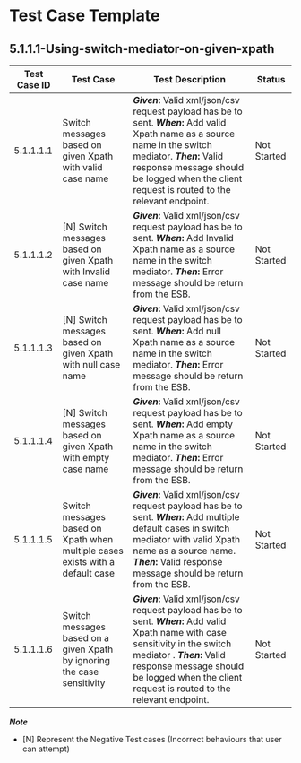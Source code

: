 # Test Case Template

## 5.1.1.1-Using-switch-mediator-on-given-xpath

| Test Case ID  |                        Test Case	               |                                Test Description                |      Status    |
| ------------- | ------------------------------------------------ | ---------------------------------------------------------------| -------------- |
| 5.1.1.1.1     | Switch messages based on given Xpath with valid case name   | **_Given_:** Valid xml/json/csv request payload has be to sent. **_When_:** Add valid Xpath name as a source name in the switch mediator. **_Then_:** Valid response message should be logged when the client request is routed to the relevant endpoint. |   Not Started  |
| 5.1.1.1.2     | [N] Switch messages based on given Xpath with Invalid case name | **_Given_:** Valid xml/json/csv request payload has be to sent. **_When_:** Add Invalid Xpath name as a source name in the switch mediator. **_Then_:** Error message should be return from the ESB.|   Not Started  |
| 5.1.1.1.3     | [N] Switch messages based on given Xpath with null case name    | **_Given_:** Valid xml/json/csv request payload has be to sent. **_When_:** Add null Xpath name as a source name in the switch mediator. **_Then_:** Error message should be return from the ESB.|   Not Started  |
| 5.1.1.1.4     | [N] Switch messages based on given Xpath with empty case name   | **_Given_:** Valid xml/json/csv request payload has be to sent. **_When_:** Add empty Xpath name as a source name in the switch mediator. **_Then_:** Error message should be return from the ESB.|   Not Started  |
| 5.1.1.1.5     | Switch messages based on Xpath when multiple cases exists with a default case  | **_Given_:** Valid xml/json/csv request payload has be to sent. **_When_:** Add multiple default cases in switch mediator with valid Xpath name as a source name. **_Then_:** Valid response message should be return from the ESB.|   Not Started  |
| 5.1.1.1.6     | Switch messages based on a given Xpath by ignoring the case sensitivity  | **_Given_:** Valid xml/json/csv request payload has be to sent. **_When_:** Add valid Xpath name with case sensitivity in the switch mediator . **_Then_:** Valid response message should be logged when the client request is routed to the relevant endpoint. |   Not Started  |

**_Note_** 
- [N] Represent the Negative Test cases (Incorrect behaviours that user can attempt)
